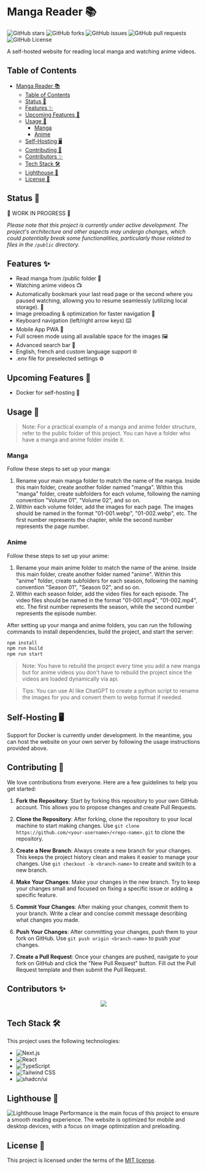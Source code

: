 # Manga Reader 📚

![GitHub stars](https://img.shields.io/github/stars/FlorianDevv/MangaRead?style=social)
![GitHub forks](https://img.shields.io/github/forks/FlorianDevv/MangaRead?style=social)
![GitHub issues](https://img.shields.io/github/issues/FlorianDevv/MangaRead)
![GitHub pull requests](https://img.shields.io/github/issues-pr/FlorianDevv/MangaRead)
![GitHub License](https://img.shields.io/github/license/FlorianDevv/MangaRead)

A self-hosted website for reading local manga and watching anime videos.

## Table of Contents

- [Manga Reader 📚](#manga-reader-)
  - [Table of Contents](#table-of-contents)
  - [Status 🚦](#status-)
  - [Features ✨](#features-)
  - [Upcoming Features 📅](#upcoming-features-)
  - [Usage 🚀](#usage-)
    - [Manga](#manga)
    - [Anime](#anime)
  - [Self-Hosting 🖥️](#self-hosting-️)
  - [Contributing 🤝](#contributing-)
  - [Contributors ✨](#contributors-)
  - [Tech Stack 🛠️](#tech-stack-️)
  - [Lighthouse 🦅](#lighthouse-)
  - [License 📝](#license-)

## Status 🚦

🚧 WORK IN PROGRESS 🚧

_Please note that this project is currently under active development. The project's architecture and other aspects may undergo changes, which could potentially break some functionalities, particularly those related to files in the `/public` directory._

## Features ✨

- Read manga from /public folder 📖
- Watching anime videos 📺
- Automatically bookmark your last read page or the second where you paused watching, allowing you to resume seamlessly (utilizing local storage). 📌
- Image preloading & optimization for faster navigation 🚀
- Keyboard navigation (left/right arrow keys) ⌨️
- Mobile App PWA 📱
- Full screen mode using all available space for the images 🖼️
- Advanced search bar 🔎
- English, french and custom language support 🌐
- .env file for preselected settings ⚙️

## Upcoming Features 📅

- Docker for self-hosting 🐳

## Usage 🚀

> Note: For a practical example of a manga and anime folder structure, refer to the public folder of this project. You can have a folder who have a manga and anime folder inside it.

### Manga

Follow these steps to set up your manga:

1. Rename your main manga folder to match the name of the manga. Inside this main folder, create another folder named "manga". Within this "manga" folder, create subfolders for each volume, following the naming convention "Volume 01", "Volume 02", and so on.
2. Within each volume folder, add the images for each page. The images should be named in the format "01-001.webp", "01-002.webp", etc. The first number represents the chapter, while the second number represents the page number.

### Anime

Follow these steps to set up your anime:

1. Rename your main anime folder to match the name of the anime. Inside this main folder, create another folder named "anime". Within this "anime" folder, create subfolders for each season, following the naming convention "Season 01", "Season 02", and so on.
2. Within each season folder, add the video files for each episode. The video files should be named in the format "01-001.mp4", "01-002.mp4", etc. The first number represents the season, while the second number represents the episode number.

After setting up your manga and anime folders, you can run the following commands to install dependencies, build the project, and start the server:

```bash
npm install
npm run build
npm run start
```

> Note: You have to rebuild the project every time you add a new manga but for anime videos you don't have to rebuild the project since the videos are loaded dynamically via api.

> Tips: You can use AI like ChatGPT to create a python script to rename the images for you and convert them to webp format if needed.

## Self-Hosting 🖥️

Support for Docker is currently under development. In the meantime, you can host the website on your own server by following the usage instructions provided above.

## Contributing 🤝

We love contributions from everyone. Here are a few guidelines to help you get started:

1. **Fork the Repository**: Start by forking this repository to your own GitHub account. This allows you to propose changes and create Pull Requests.

2. **Clone the Repository**: After forking, clone the repository to your local machine to start making changes. Use `git clone https://github.com/<your-username>/<repo-name>.git` to clone the repository.

3. **Create a New Branch**: Always create a new branch for your changes. This keeps the project history clean and makes it easier to manage your changes. Use `git checkout -b <branch-name>` to create and switch to a new branch.

4. **Make Your Changes**: Make your changes in the new branch. Try to keep your changes small and focused on fixing a specific issue or adding a specific feature.

5. **Commit Your Changes**: After making your changes, commit them to your branch. Write a clear and concise commit message describing what changes you made.

6. **Push Your Changes**: After committing your changes, push them to your fork on GitHub. Use `git push origin <branch-name>` to push your changes.

7. **Create a Pull Request**: Once your changes are pushed, navigate to your fork on GitHub and click the "New Pull Request" button. Fill out the Pull Request template and then submit the Pull Request.

## Contributors ✨

<a href="https://github.com/FlorianDevv/MangaRead/graphs/contributors" style="display: flex; justify-content: center;">
  <img src="https://contrib.rocks/image?repo=FlorianDevv/MangaRead" />
</a>

## Tech Stack 🛠️

This project uses the following technologies:

- ![Next.js](https://img.shields.io/badge/-Next.js-000000?style=flat&logo=next.js)
- ![React](https://img.shields.io/badge/-React-61DAFB?style=flat&logo=react&logoColor=white)
- ![TypeScript](https://img.shields.io/badge/-TypeScript-3178C6?style=flat&logo=typescript&logoColor=white)
- ![Tailwind CSS](https://img.shields.io/badge/-Tailwind_CSS-38B2AC?style=flat&logo=tailwind-css&logoColor=white)
- ![shadcn/ui](https://img.shields.io/badge/-Shadcn/ui-000000?style=flat&logo=shadcn/ui&logoColor=white)

## Lighthouse 🦅

![Lighthouse Image](readme/image/lighthouse.png)
Performance is the main focus of this project to ensure a smooth reading experience. The website is optimized for mobile and desktop devices, with a focus on image optimization and preloading.

## License 📝

This project is licensed under the terms of the [MIT license](LICENSE).

```

```
